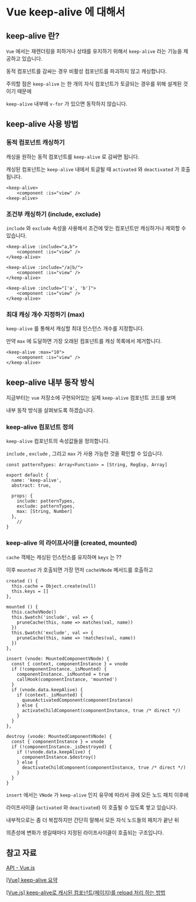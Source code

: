 # Vue keep-alive 에 대해서

## keep-alive 란?

`Vue` 에서는 재렌더링을 피하거나 상태를 유지하기 위해서 `keep-alive` 라는 기능을 제공하고 있습니다.

동적 컴포넌트를 감싸는 경우 비활성 컴포넌트를 파괴하지 않고 캐싱합니다.

주의할 점은 `keep-alive` 는 한 개의 자식 컴포넌트가 토글되는 경우를 위해 설계된 것이기 때문에

`keep-alive` 내부에 `v-for` 가 있으면 동작하지 않습니다.

## keep-alive 사용 방법

### 동적 컴포넌트 캐싱하기

캐싱을 원하는 동적 컴포넌트를 `keep-alive` 로 감싸면 됩니다.

캐싱된 컴포넌트는 `keep-alive` 내에서 토글될 때 `activated` 와 `deactivated` 가 호출됩니다.

```tsx
<keep-alive>
	<component :is="view" />
<keep-alive>
```

### 조건부 캐싱하기 (include, exclude)

`include` 와 `exclude` 속성을 사용해서 조건에 맞는 컴포넌트만 캐싱하거나 제외할 수 있습니다.

```tsx
<keep-alive :include="a,b">
	<component :is="view" />
</keep-alive>

<keep-alive :include="/a|b/">
	<component :is="view" />
</keep-alive>

<keep-alive :include="['a', 'b']">
	<component :is="view" />
</keep-alive>
```

### 최대 캐싱 개수 지정하기 (max)

`keep-alive` 를 통해서 캐싱할 최대 인스턴스 개수를 지정합니다.

만약 `max` 에 도달하면 가장 오래된 컴포넌트를 캐싱 목록에서 제거합니다.

```tsx
<keep-alive :max="10">
	<component :is="view" />
</keep-alive>
```

## keep-alive 내부 동작 방식

지금부터는 `vue` 저장소에 구현되어있는 실제 `keep-alive` 컴포넌트 코드를 보며

내부 동작 방식을 살펴보도록 하겠습니다.

### keep-alive 컴포넌트 정의

`keep-alive` 컴포넌트의 속성값들을 정의합니다.

`include` , `exclude` , 그리고 `max` 가 사용 가능한 것을 확인할 수 있습니다.

```tsx
const patternTypes: Array<Function> = [String, RegExp, Array]

export default {
  name: 'keep-alive',
  abstract: true,

  props: {
    include: patternTypes,
    exclude: patternTypes,
    max: [String, Number]
  },
	// 
}
```

### keep-alive 의 라이프사이클 (created, mounted)

`cache` 객체는 캐싱된 인스턴스를 유지하며 `keys` 는 ??

이후 `mounted` 가 호출되면 가장 먼저 `cacheVNode` 메서드를 호출하고

```tsx
created () {
  this.cache = Object.create(null)
  this.keys = []
},

mounted () {
  this.cacheVNode()
  this.$watch('include', val => {
    pruneCache(this, name => matches(val, name))
  })
  this.$watch('exclude', val => {
    pruneCache(this, name => !matches(val, name))
  })
},
```

```tsx
insert (vnode: MountedComponentVNode) {
  const { context, componentInstance } = vnode
  if (!componentInstance._isMounted) {
    componentInstance._isMounted = true
    callHook(componentInstance, 'mounted')
  }
  if (vnode.data.keepAlive) {
    if (context._isMounted) {
      queueActivatedComponent(componentInstance)
    } else {
      activateChildComponent(componentInstance, true /* direct */)
    }
  }
},

destroy (vnode: MountedComponentVNode) {
  const { componentInstance } = vnode
  if (!componentInstance._isDestroyed) {
    if (!vnode.data.keepAlive) {
      componentInstance.$destroy()
    } else {
      deactivateChildComponent(componentInstance, true /* direct */)
    }
  }
}
```

`insert` 에서는 `VNode` 가 `keep-alive` 인지 유무에 따라서 큐에 모든 노드 패치 이후에 

라이프사이클 (`activated` 와 `deactivated`) 이 호출될 수 있도록 쌓고 있습니다.

내부적으로는 좀 더 복잡하지만 간단히 말해서 모든 자식 노드들의 패치가 끝난 뒤 

의존성에 변화가 생길때마다 지정된 라이프사이클이 호출되는 구조입니다.

## 참고 자료

[API - Vue.js](https://kr.vuejs.org/v2/api/#keep-alive)

[[Vue] keep-alive 요약](https://velog.io/@kyusung/VUE-keep-alive)

[[Vue.js] keep-alive로 캐시된 컴포넌트(페이지)를 reload 처리 하는 방법](https://ddolcat.tistory.com/1655)
